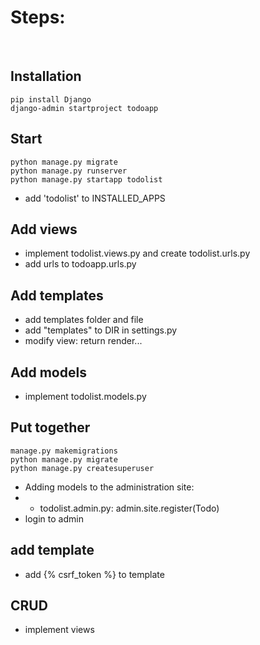 <h1>Steps:</h1>
<br />

<h2>Installation</h2>

```
pip install Django
django-admin startproject todoapp
```

<h2>Start</h2>

```
python manage.py migrate
python manage.py runserver
python manage.py startapp todolist
```
- add 'todolist' to INSTALLED_APPS

<h2>Add views</h2>

- implement todolist.views.py and create todolist.urls.py
- add urls to todoapp.urls.py

<h2>Add templates</h2>

- add templates folder and file
- add "templates" to DIR in settings.py
- modify view: return render...

<h2>Add models</h2>

- implement todolist.models.py

<h2>Put together</h2>

```
manage.py makemigrations
python manage.py migrate
python manage.py createsuperuser
```

- Adding models to the administration site:
- - todolist.admin.py: admin.site.register(Todo)
- login to admin

<h2>add template</h2>

- add {% csrf_token %} to template

<h2>CRUD</h2>

- implement views
